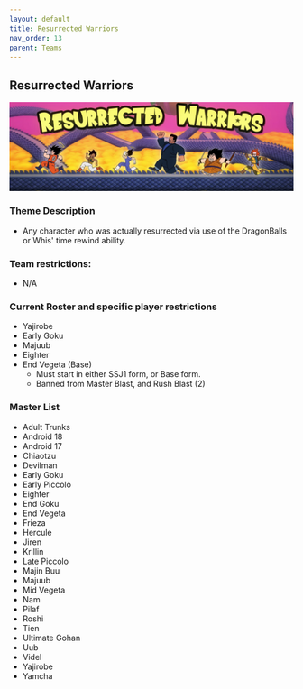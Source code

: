 ```yaml
---
layout: default
title: Resurrected Warriors
nav_order: 13
parent: Teams
---
```

## Resurrected Warriors
![](../images/reswar.jpg)

### Theme Description
- Any character who was actually resurrected via use of the DragonBalls or Whis' time rewind ability.

### Team restrictions:
 - N/A
 
### Current Roster and specific player restrictions

- Yajirobe
- Early Goku
- Majuub
- Eighter
- End Vegeta (Base)
  - Must start in either SSJ1 form, or Base form.
  - Banned from Master Blast, and Rush Blast (2)

### Master List
- Adult Trunks
- Android 18
- Android 17
- Chiaotzu
- Devilman
- Early Goku
- Early Piccolo
- Eighter
- End Goku
- End Vegeta
- Frieza
- Hercule
- Jiren
- Krillin
- Late Piccolo
- Majin Buu
- Majuub
- Mid Vegeta
- Nam
- Pilaf
- Roshi
- Tien
- Ultimate Gohan
- Uub
- Videl
- Yajirobe
- Yamcha

